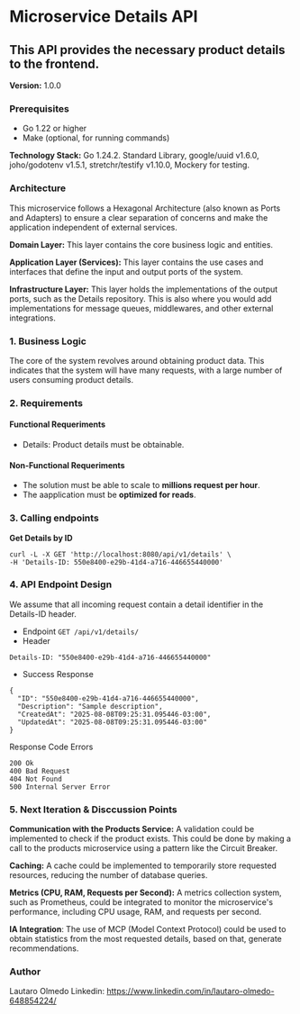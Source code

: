 # Microservice Details API

## This API provides the necessary product details to the frontend.

**Version:** 1.0.0

### Prerequisites
* Go 1.22 or higher
* Make (optional, for running commands)

**Technology Stack:** Go 1.24.2. Standard Library, google/uuid v1.6.0, joho/godotenv v1.5.1, stretchr/testify v1.10.0, Mockery for testing.

### Architecture

This microservice follows a Hexagonal Architecture (also known as Ports and Adapters) to ensure a clear separation of concerns and make the application independent of external services.

**Domain Layer:** This layer contains the core business logic and entities.

**Application Layer (Services):** This layer contains the use cases and interfaces that define the input and output ports of the system.

**Infrastructure Layer:** This layer holds the implementations of the output ports, such as the Details repository. This is also where you would add implementations for message queues, middlewares, and other external integrations.


### 1. Business Logic
The core of the system revolves around obtaining product data. This indicates that the system will have many requests, with a large number of users consuming product details.

### 2. Requirements

#### Functional Requeriments
* Details: Product details must be obtainable.

#### Non-Functional Requeriments
* The solution must be able to scale to **millions request per hour**.
* The aapplication must be **optimized for reads**.

### 3. Calling endpoints

**Get Details by ID**
```
curl -L -X GET 'http://localhost:8080/api/v1/details' \
-H 'Details-ID: 550e8400-e29b-41d4-a716-446655440000'
```

### 4. API Endpoint Design

We assume that all incoming request contain a detail identifier in the Details-ID header.

 * Endpoint ```GET /api/v1/details/```
 * Header 
```
Details-ID: "550e8400-e29b-41d4-a716-446655440000"
```
* Success Response

```
{
  "ID": "550e8400-e29b-41d4-a716-446655440000",
  "Description": "Sample description",
  "CreatedAt": "2025-08-08T09:25:31.095446-03:00",
  "UpdatedAt": "2025-08-08T09:25:31.095446-03:00"
}
```

Response Code Errors
```
200 Ok
400 Bad Request
404 Not Found
500 Internal Server Error
```

### 5. Next Iteration & Disccussion Points

**Communication with the Products Service:** A validation could be implemented to check if the product exists. This could be done by making a call to the products microservice using a pattern like the Circuit Breaker.

**Caching:** A cache could be implemented to temporarily store requested resources, reducing the number of database queries.

**Metrics (CPU, RAM, Requests per Second):** A metrics collection system, such as Prometheus, could be integrated to monitor the microservice's performance, including CPU usage, RAM, and requests per second.

**IA Integration**: The use of MCP (Model Context Protocol) could be used to obtain statistics from the most requested details, based on that, generate recommendations.

### Author
Lautaro Olmedo
Linkedin: https://www.linkedin.com/in/lautaro-olmedo-648854224/
